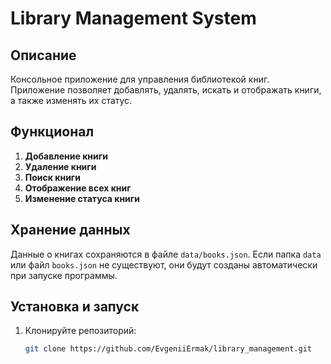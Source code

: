 # Library Management System

## Описание

Консольное приложение для управления библиотекой книг. Приложение позволяет добавлять, удалять, искать и отображать книги, а также изменять их статус.

## Функционал

1. **Добавление книги**
2. **Удаление книги**
3. **Поиск книги**
4. **Отображение всех книг**
5. **Изменение статуса книги**

## Хранение данных

Данные о книгах сохраняются в файле `data/books.json`. Если папка `data` или файл `books.json` не существуют, они будут созданы автоматически при запуске программы.

## Установка и запуск

1. Клонируйте репозиторий:
   ```sh
   git clone https://github.com/EvgeniiErmak/library_management.git

